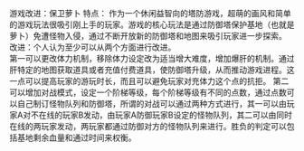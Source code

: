 游戏改进：保卫萝卜
特点：
     作为一个休闲益智向的塔防游戏，超萌的画风和简单的游戏玩法很吸引刚上手的玩家。游戏的核心玩法是通过防御塔保护基地（也就是萝卜）免遭怪物入侵，通过不断开放新的防御塔和地图来吸引玩家进一步探索。
改进：个人认为至少可以从两个方面进行改进。     
     第一可以更改体力机制，移除体力设定改为适当增大难度，增加爆肝的机制。通过肝特定的地图获取道具或者充值付费道具，使防御塔升级，从而推动游戏进程。这一点可以提高玩家的游玩时长，而且可以避免玩家对充体力这个点的抗拒。
     第二可以增加对战模式，设定一个阶梯等级，每个阶梯等级有不同的点数，通过点数可以自己制订怪物队列和防御塔，所谓的对战可以通过两种方式进行，其一可以由玩家A对不在线的玩家B发动，由玩家A防御玩家B设定的怪物队列，其二可以由同时在线的两玩家发动，两玩家都通过防御对方的怪物队列来进行。胜负的判定可以包括基地剩余血量和通过时间来权衡。